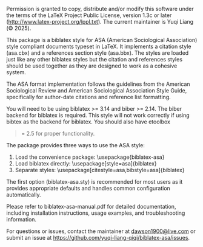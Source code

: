 Permission is granted to copy, distribute and/or modify this software under
the terms of the LaTeX Project Public License, version
1.3c or later (http://www.latex-project.org/lppl.txt). The current
maintainer is Yuqi Liang (© 2025).

This package is a biblatex style for ASA (American Sociological Association)
style compliant documents typeset in LaTeX. It implements a citation style
(asa.cbx) and a references section style (asa.bbx). The styles are loaded
just like any other biblatex styles but the citation and references styles
should be used together as they are designed to work as a cohesive system.

The ASA format implementation follows the guidelines from the American
Sociological Review and American Sociological Association Style Guide,
specifically for author-date citations and reference list formatting.

You will need to be using biblatex >= 3.14 and biber >= 2.14. The biber
backend for biblatex is required. This style will not work correctly if
using bibtex as the backend for biblatex. You should also have etoolbox
>= 2.5 for proper functionality.

The package provides three ways to use the ASA style:

1. Load the convenience package: \usepackage{biblatex-asa}
2. Load biblatex directly: \usepackage[style=asa]{biblatex}
3. Separate styles: \usepackage[citestyle=asa,bibstyle=asa]{biblatex}

The first option (biblatex-asa.sty) is recommended for most users as it
provides appropriate defaults and handles common configuration automatically.

Please refer to biblatex-asa-manual.pdf for detailed documentation, including
installation instructions, usage examples, and troubleshooting information.

For questions or issues, contact the maintainer at dawson1900@live.com or
submit an issue at https://github.com/yuqi-liang-qiqi/biblatex-asa/issues. 